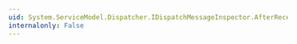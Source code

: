```yaml
---
uid: System.ServiceModel.Dispatcher.IDispatchMessageInspector.AfterReceiveRequest(System.ServiceModel.Channels.Message@,System.ServiceModel.IClientChannel,System.ServiceModel.InstanceContext)
internalonly: False
---
```

